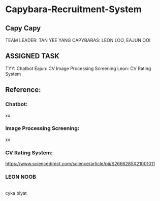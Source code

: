 # Capybara-Recruitment-System
## Capy Capy

TEAM LEADER: TAN YEE YANG
CAPYBARAS: LEON LOO, EAJUN OOI

## ASSIGNED TASK
TYY: Chatbot
Eajun: CV Image Processing Screening
Leon: CV Rating System

## Reference:
### Chatbot:
xx

### Image Processing Screening:
xx


### CV Rating System:
https://www.sciencedirect.com/science/article/pii/S2666285X21001011

### LEON NOOB
<br>
cyka blyat
